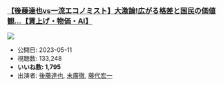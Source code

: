 ### [【後藤達也vs一流エコノミスト】大激論!広がる格差と国民の価値観…【賃上げ・物価・AI】](https://www.youtube.com/watch?v=BBSaH4syMuc)
[![](https://img.youtube.com/vi/BBSaH4syMuc/sddefault.jpg)](https://www.youtube.com/watch?v=BBSaH4syMuc)
-   公開日: 2023-05-11
-   視聴数: 133,248
-   **いいね数: 1,795**
-   出演者: [後藤達也](/rehacq_fan/people/後藤達也 "wikilink"), [末廣徹](/rehacq_fan/people/末廣徹 "wikilink"), [藤代宏一](/rehacq_fan/people/藤代宏一 "wikilink")
